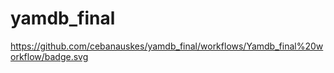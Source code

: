 # yamdb_final
https://github.com/cebanauskes/yamdb_final/workflows/Yamdb_final%20workflow/badge.svg
